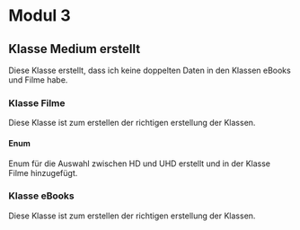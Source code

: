 # Modul 3

## Klasse Medium erstellt

Diese Klasse erstellt, dass ich keine doppelten Daten in den Klassen eBooks und Filme habe.

### Klasse Filme
Diese Klasse ist zum erstellen der richtigen erstellung der Klassen.

#### Enum
Enum für die Auswahl zwischen HD und UHD erstellt und in der Klasse Filme hinzugefügt.

### Klasse eBooks
Diese Klasse ist zum erstellen der richtigen erstellung der Klassen.
